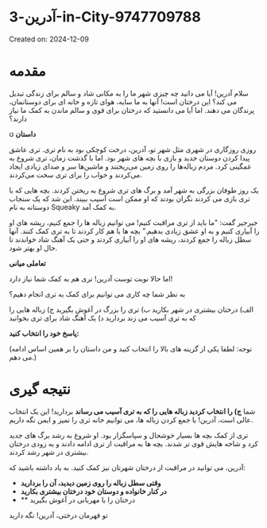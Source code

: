 # آدرین-3-in-City-9747709788

Created on: 2024-12-09

**مقدمه**
===============

سلام آدرین! آیا می دانید چه چیزی شهر ما را به مکانی شاد و سالم برای زندگی تبدیل می کند؟ این درختان است! آنها به ما سایه، هوای تازه و خانه ای برای دوستانمان، پرندگان می دهند. اما آیا می دانستید که درختان برای قوی و سالم ماندن به کمک ما نیاز دارند؟

**داستان**
ט

روزی روزگاری در شهری مثل شهر تو، آدرین، درخت کوچکی بود به نام تری. تری عاشق پیدا کردن دوستان جدید و بازی با بچه های شهر بود. اما با گذشت زمان، تری شروع به غمگینی کرد. مردم زباله‌ها را روی زمین می‌ریختند و ماشین‌ها سر و صدای زیادی ایجاد می‌کردند و خواب را برای تری سخت می‌کردند.

یک روز طوفان بزرگی به شهر آمد و برگ های تری شروع به ریختن کردند. بچه هایی که با تری بازی می کردند نگران بودند که او ممکن است آسیب ببیند. این شد که یک سنجاب دوستانه به نام Squeaky به کمک آمد.

جیرجیر گفت: "ما باید از تری مراقبت کنیم! می توانیم زباله ها را جمع کنیم، ریشه های او را آبیاری کنیم و به او عشق زیادی بدهیم." بچه ها با هم کار کردند تا به تری کمک کنند. آنها سطل زباله را جمع کردند، ریشه های او را آبیاری کردند و حتی یک آهنگ شاد خواندند تا حال او بهتر شود.

**تعاملی میانی**

اما حالا نوبت توست آدرین! تری هم به کمک شما نیاز دارد!

به نظر شما چه کاری می توانیم برای کمک به تری انجام دهیم؟

الف) درختان بیشتری در شهر بکارید
ب) تری را بزرگ در آغوش بگیرید
ج) زباله هایی را که به تری آسیب می زند بردارید
د) یک آهنگ شاد برای تری بخوانید

**پاسخ خود را انتخاب کنید:**

(توجه: لطفا یکی از گزینه های بالا را انتخاب کنید و من داستان را بر همین اساس ادامه می دهم.)

**نتیجه گیری**
===============

شما **ج) را انتخاب کردید زباله هایی را که به تری آسیب می رساند** بردارید! این یک انتخاب عالی است، آدرین! با جمع کردن زباله ها، می توانیم خانه تری را تمیز و ایمن نگه داریم.

تری از کمک بچه ها بسیار خوشحال و سپاسگزار بود. او شروع به رشد برگ های جدید کرد و شاخه هایش قوی تر شدند. بچه ها به مراقبت از تری ادامه دادند و به زودی درختان بیشتری در شهر رشد کردند.

آدرین، می توانید در مراقبت از درختان شهرتان نیز کمک کنید. به یاد داشته باشید که:

* **وقتی سطل زباله را روی زمین دیدید، آن را بردارید**
* **در کنار خانواده و دوستان خود درختان بیشتری بکارید**
* ** درختان را با مهربانی در آغوش بگیرید

تو قهرمان درختی، آدرین! نگه دارید